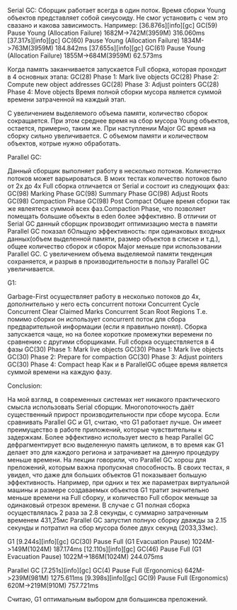 Serial GC:
Сборщик работает всегда в один поток. 
Время сборки Young объектов представляет собой синусоиду. Не смог установить с чем это свазано и какова зависимость. 
Например:
[36.876s][info][gc] GC(59) Pause Young (Allocation Failure) 1682M->742M(3959M) 316.060ms
[37.317s][info][gc] GC(60) Pause Young (Allocation Failure) 1834M->763M(3959M) 184.842ms
[37.655s][info][gc] GC(61) Pause Young (Allocation Failure) 1855M->684M(3959M) 62.573ms

Когда память заканчивается запускается Full сборка, которая проходит в 4 основных этапа:
GC(28) Phase 1: Mark live objects
GC(28) Phase 2: Compute new object addresses
GC(28) Phase 3: Adjust pointers
GC(28) Phase 4: Move objects
Время полной сборки мусора является суммой времени затраченной на каждый этап. 

С увеличением выделяемого объема памяти, количество сборок сокращается.
При этом среднее время на сбор мусора Young объектов, остается, примерно, таким же.
При наступлении Major GC время на сборку сильно увеличивается. С объемом памяти и количеством
объектов, котрые нужно обработать. 


Parallel GC:

Данный сборщик выполняет работу в несколько потоков. Количество потоков может варьироваться.
В моих тестах количество потоков было от 2х до 4х
Full сборка отличается от Serial и состоит из следующих фаз:
GC(98) Marking Phase
GC(98) Summary Phase
GC(98) Adjust Roots
GC(98) Compaction Phase
GC(98) Post Compact
Общее время сборки так же явлеятеся суммой всех фаз.Compaction Phase, что позволяет помещать
большие объекты в eden более эффективно. 
В отличии от Serial GC данный сборщик производит оптимизацию места в памяти 
Parallel GC показал бОльщую эффективность:
при одинаковых входных данных(объем выделенной памяти, размер объектов в списке и т.д.),
общее количество сборок и сборок Major меньше при использовании Parallel GC.
С увеличением объема выделяемой памяти тенденция сохраняется, и разрыв в производительности
в пользу Parallel GC увеличивается.

G1:

Garbage-First осуществляет работу в несколько потоков до 4х, дополнительно у него есть concurrent потоки
Concurrent Cycle
Concurrent Clear Claimed Marks
Concurrent Scan Root Regions
Т.е. помимо сборки он использует concurrent поток для сбора предварительной информации (если я правильно понял). 
Сборка запускается чаще, но на более короткие промежутки веремени по сравнению с другими сборщиками. 
Full сборка осуществляется в 4 фазы
GC(30) Phase 1: Mark live objects
GC(30) Phase 1: Mark live objects
GC(30) Phase 2: Prepare for compaction
GC(30) Phase 3: Adjust pointers
GC(30) Phase 4: Compact heap
Как и в ParallelGC общее время является суммой времени на каждую фазу.

Conclusion:

На мой взгляд, в современных системах нет никакого практического смысла использовать Serial сборщик. Многопоточность
даёт существенный прирост производительности при сборе мусора.
Если сравнивать Parallel GC и G1, считаю, что G1 работает лучше.
Он имеет преимущество в работе приложений, которые чувствительны к задержкам. Более эффективно использует место в heap
Parallel GC дефрагментирует всю выделенную память целиком, в то время как G1 делает это для каждого региона и затрачивает
на данную процедуру меньше времени.
На лекции говорили, что Parallel GC хорош для преложений, которым важна пропускная способность.
В своих тестах, я увидел, что даже для больших объектов G1 показывает большую эффективность.
Например, при одних и тех же параметрах виртуальной машины и размере создаваемых объектов 
G1 тратит значительно меньше времени на Full сборку, и количество Full сборок меньще за одинаковый отрезок времени.
В случае с G1 полная сборка осуществлялась 2 раза за 2.8 секунды, с суммарно затраченным временем 431,25мс
Parallel GC запустил полную сборку дважды за 2.15 секунды и потратил на сбор мусора более двух секунд (2033,33мс). 

G1
[9.244s][info][gc] GC(30) Pause Full (G1 Evacuation Pause) 1024M->149M(1024M) 187.174ms
[12.110s][info][gc] GC(46) Pause Full (G1 Evacuation Pause) 1022M->186M(1024M) 244.075ms

Parallel GC
[7.251s][info][gc] GC(4) Pause Full (Ergonomics) 642M->239M(981M) 1275.611ms
[9.398s][info][gc] GC(9) Pause Full (Ergonomics) 620M->219M(910M) 757.721ms

Считаю, G1 оптимальным выбором для большинсва преложений.  